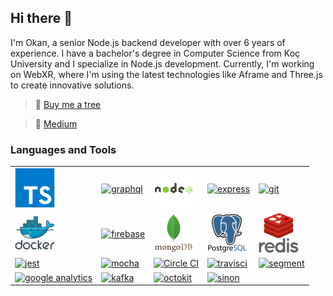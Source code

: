 ## Hi there 👋

I'm Okan, a senior Node.js backend developer with over 6 years of experience. I have a bachelor's degree in Computer Science from Koç University and I specialize in Node.js development. Currently, I'm working on WebXR, where I'm using the latest technologies like Aframe and Three.js to create innovative solutions.

> 🌲 [Buy me a tree](https://ecologi.com/okanaslan?r=6038ba5d516b5f001dd03c35)

> 👀 [Medium](https://aslanokan.medium.com)

### Languages and Tools

<table>
    <tr>
        <td><a href="https://www.typescriptlang.org/"><img src="https://raw.githubusercontent.com/devicons/devicon/master/icons/typescript/typescript-original.svg" alt="typescript" width="64" height="64"/></a></td>
        <td><a href="https://graphql.org"><img src="https://www.vectorlogo.zone/logos/graphql/graphql-icon.svg" alt="graphql" width="64" height="64"/></a></td>
        <td><a href="https://nodejs.org"><img src="https://raw.githubusercontent.com/devicons/devicon/master/icons/nodejs/nodejs-original-wordmark.svg" alt="nodejs" width="64" height="64"/></a></td>
        <td><a href="https://expressjs.com"><img src="https://www.vectorlogo.zone/logos/expressjs/expressjs-ar21.svg" alt="express" width="64" height="64"/></a></td>
        <td><a href="https://git-scm.com/"><img src="https://www.vectorlogo.zone/logos/git-scm/git-scm-icon.svg" alt="git" width="64" height="64"/></a></td>
    </tr>
    <tr>
        <td><a href="https://www.docker.com/"><img src="https://raw.githubusercontent.com/devicons/devicon/master/icons/docker/docker-original-wordmark.svg" alt="docker" width="64" height="64"/></a></td>
        <td><a href="https://firebase.google.com/"><img src="https://www.vectorlogo.zone/logos/firebase/firebase-icon.svg" alt="fırebase" width="64" height="64"/></a></td>
        <td><a href="https://www.mongodb.com/"><img src="https://raw.githubusercontent.com/devicons/devicon/master/icons/mongodb/mongodb-original-wordmark.svg" alt="mongodb" width="64" height="64"/></a></td>
        <td><a href="https://www.postgresql.org"><img src="https://raw.githubusercontent.com/devicons/devicon/master/icons/postgresql/postgresql-original-wordmark.svg" alt="postgresql" width="64" height="64"/></a></td>
        <td><a href="https://redis.io"><img src="https://raw.githubusercontent.com/devicons/devicon/master/icons/redis/redis-original-wordmark.svg" alt="redis" width="64" height="64"/></a></td>
    </tr>
    <tr>
        <td><a href="https://jestjs.io"><img src="https://www.vectorlogo.zone/logos/jestjsio/jestjsio-icon.svg" alt="jest" width="64" height="64"/></a></td>
        <td><a href="https://mochajs.org"><img src="https://www.vectorlogo.zone/logos/mochajs/mochajs-icon.svg" alt="mocha" width="64" height="64"/></a></td>
        <td><a href="https://circleci.com/"><img src="https://cdn.jsdelivr.net/gh/devicons/devicon/icons/circleci/circleci-plain-wordmark.svg" alt="Circle CI" width="64" height="64"/></a></td>
        <td><a href="https://travis-ci.org"><img src="https://www.vectorlogo.zone/logos/travis-ci/travis-ci-icon.svg" alt="travisci" width="64" height="64"/></a></td>
        <td><a href="https://segment.com/"><img src="https://www.vectorlogo.zone/logos/segment/segment-icon.svg" alt="segment" width="64" height="64"/></a></td>
    </tr>
    <tr>
        <td><a href="https://analytics.google.com/"><img src="https://www.vectorlogo.zone/logos/google_analytics/google_analytics-official.svg" alt="google analytics" width="64" height="64"/></a></td>
        <td><a href="https://kafka.apache.org/"><img src="https://www.vectorlogo.zone/logos/apache_kafka/apache_kafka-vertical.svg" alt="kafka" width="64" height="64"/></a></td>
        <td><a href="https://github.com/octokit"><img src="https://avatars.githubusercontent.com/u/3430433?s=200&v=4" alt="octokit" width="64" height="64"/></a></td>
        <td><a href="https://sinonjs.org/"><img src="https://avatars.githubusercontent.com/u/6570253?s=200&v=4" alt="sinon" width="64" height="64"/></a></td>
    </tr>
</table>
